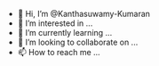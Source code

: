 - 👋 Hi, I’m @Kanthasuwamy-Kumaran
- 👀 I’m interested in ...
- 🌱 I’m currently learning ...
- 💞️ I’m looking to collaborate on ...
- 📫 How to reach me ...

<!---
Kanthasuwamy-Kumaran/Kanthasuwamy-Kumaran is a ✨ special ✨ repository because its `README.md` (this file) appears on your GitHub profile.
You can click the Preview link to take a look at your changes.
--->
